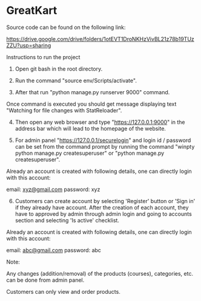 # GreatKart


Source code can be found on the following link:

https://drive.google.com/drive/folders/1otEVT1DroNKHzVivBL21z78b19TUzZZU?usp=sharing



Instructions to run the project


1. Open git bash in the root directory.


2. Run the command "source env/Scripts/activate". 


3. After that run "python manage.py runserver 9000" command.

Once command is executed you should get message displaying text "Watching for file changes with StatReloader".


4. Then open any web browser and type "https://127.0.0.1:9000" in the address bar which will lead to the homepage of the website. 


5. For admin panel "https://127.0.0.1/securelogin" and login id / password can be set from the command prompt by running the command "winpty python manage.py createsuperuser" or "python manage.py createsuperuser".

Already an account is created with following details, one can directly login with this account:

email: xyz@gmail.com
password: xyz



6. Customers can create account by selecting 'Register' button or 'Sign in' if they already have account. After the creation of each account, they have to approved by admin through admin login and going to accounts section and selecting 'Is active' checklist.

Already an account is created with following details, one can directly login with this account:

email: abc@gmail.com
password: abc





Note:

Any changes (addition/removal) of the products (courses), categories, etc. can be done from admin panel.

Customers can only view and order products.
